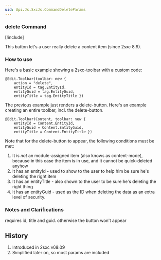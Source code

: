 ```yaml
---
uid: Api.Js.SxcJs.CommandDeleteParams
---
```


### delete Command

[!include[](~/pages/basics/stack/_shared-float-summary.md)]
<style>.context-box-summary .edit-custom { visibility: visible; } </style>

This button let's a user really delete a content item (since 2sxc 8.9).

### How to use

Here's a basic example showing a 2sxc-toolbar with a custom code:

```razor
@Edit.Toolbar(toolbar: new { 
    action = "delete", 
    entityId = tag.EntityId, 
    entityGuid = tag.EntityGuid, 
    entityTitle = tag.EntityTitle })

```
The previous example just renders a delete-button. Here's an example creating an entire toolbar, incl. the delete-button.

```razor
@Edit.Toolbar(Content, toolbar: new { 
    entityId = Content.EntityId, 
    entityGuid = Content.EntityGuid, 
    entityTitle = Content.EntityTitle })
```
Note that for the delete-button to appear, the following conditions must be met:

1. It is _not_ an module-assigned item (also knows as content-mode), because in this case the item is in use, and it cannot be quick-deleted anyhow
2. It has an entityId - used to show to the user to help him be sure he's deleting the right item
3. It has an entityTitle - also shown to the user to be sure he's deleting the right thing
3. It has an entityGuid - used as the ID when deleting the data as an extra level of security. 


### Notes and Clarifications

requires id, title and guid. otherwise the button won't appear

## History
1. Introduced in 2sxc v08.09
1. Simplified later on, so most params are included